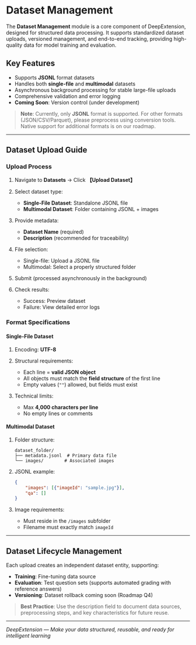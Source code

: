 # Dataset Management  

The **Dataset Management** module is a core component of DeepExtension, designed for structured data processing. It supports standardized dataset uploads, versioned management, and end-to-end tracking, providing high-quality data for model training and evaluation.  

## Key Features  
- Supports **JSONL** format datasets  
- Handles both **single-file** and **multimodal** datasets  
- Asynchronous background processing for stable large-file uploads  
- Comprehensive validation and error logging  
- **Coming Soon**: Version control (under development)  

> **Note**: Currently, only **JSONL** format is supported. For other formats (JSON/CSV/Parquet), please preprocess using conversion tools. Native support for additional formats is on our roadmap.  

---

## Dataset Upload Guide  

### Upload Process  
1. Navigate to **Datasets** → Click **【Upload Dataset】**  
2. Select dataset type:  

   - **Single-File Dataset**: Standalone JSONL file  
   - **Multimodal Dataset**: Folder containing JSONL + images  

3. Provide metadata:    

   - **Dataset Name** (required)  
   - **Description** (recommended for traceability)  

4. File selection:    

   - Single-file: Upload a JSONL file  
   - Multimodal: Select a properly structured folder 

5. Submit (processed asynchronously in the background)    
6. Check results:    

   - Success: Preview dataset  
   - Failure: View detailed error logs  

### Format Specifications  

#### Single-File Dataset  
1. Encoding: **UTF-8**  
2. Structural requirements:  

   - Each line = **valid JSON object**  
   - All objects must match the **field structure** of the first line  
   - Empty values (`""`) allowed, but fields must exist  
   
3. Technical limits:   

   - Max **4,000 characters per line**  
   - No empty lines or comments  

#### Multimodal Dataset  
1. Folder structure:  
   ```
   dataset_folder/  
   ├── metadata.jsonl  # Primary data file  
   └── images/        # Associated images  
   ```  
2. JSONL example:  
   ```json  
   {  
       "images": [{"imageId": "sample.jpg"}],  
       "qa": []  
   }  
   ```  
3. Image requirements:

   - Must reside in the `/images` subfolder  
   - Filename must exactly match `imageId`  

---

## Dataset Lifecycle Management  
Each upload creates an independent dataset entity, supporting:    

- **Training**: Fine-tuning data source  
- **Evaluation**: Test question sets (supports automated grading with reference answers)  
- **Versioning**: Dataset rollback coming soon (Roadmap Q4)  

> **Best Practice**: Use the description field to document data sources, preprocessing steps, and key characteristics for future reuse.  

---  

*DeepExtension — Make your data structured, reusable, and ready for intelligent learning*


